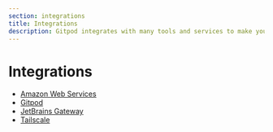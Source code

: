 ```yaml
---
section: integrations
title: Integrations
description: Gitpod integrates with many tools and services to make your development workflow more efficient.
---
```


# Integrations

-   [Amazon Web Services](/docs/integrations/aws)
-   [Gitpod](/docs/gitpod)
-   [JetBrains Gateway](/docs/integrations/jetbrains-gateway)
-   [Tailscale](/docs/integrations/tailscale)
